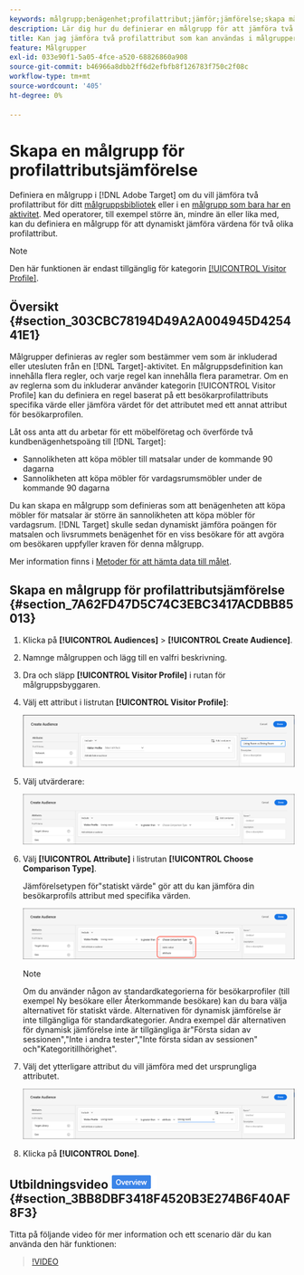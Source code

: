 ```yaml
---
keywords: målgrupp;benägenhet;profilattribut;jämför;jämförelse;skapa målgrupp;skapa målgrupp
description: Lär dig hur du definierar en målgrupp för att jämföra två profilattribut.
title: Kan jag jämföra två profilattribut som kan användas i målgrupper?
feature: Målgrupper
exl-id: 033e90f1-5a05-4fce-a520-68826860a908
source-git-commit: b46966a8dbb2ff6d2efbfb8f126783f750c2f08c
workflow-type: tm+mt
source-wordcount: '405'
ht-degree: 0%

---
```


# Skapa en målgrupp för profilattributsjämförelse

Definiera en målgrupp i [!DNL Adobe Target] om du vill jämföra två profilattribut för ditt [målgruppsbibliotek](/help/c-target/c-audiences/audiences.md) eller i en [målgrupp som bara har en aktivitet](/help/c-target/creating-activity-only-audience.md). Med operatorer, till exempel större än, mindre än eller lika med, kan du definiera en målgrupp för att dynamiskt jämföra värdena för två olika profilattribut.

>[!NOTE]
>
>Den här funktionen är endast tillgänglig för kategorin [[!UICONTROL Visitor Profile]](/help/c-target/c-audiences/c-target-rules/visitor-profile.md#concept_E972690B9A4C4372A34229FA37EDA38E).

## Översikt {#section_303CBC78194D49A2A004945D425441E1}

Målgrupper definieras av regler som bestämmer vem som är inkluderad eller utesluten från en [!DNL Target]-aktivitet. En målgruppsdefinition kan innehålla flera regler, och varje regel kan innehålla flera parametrar. Om en av reglerna som du inkluderar använder kategorin [!UICONTROL Visitor Profile] kan du definiera en regel baserat på ett besökarprofilattributs specifika värde eller jämföra värdet för det attributet med ett annat attribut för besökarprofilen.

Låt oss anta att du arbetar för ett möbelföretag och överförde två kundbenägenhetspoäng till [!DNL Target]:

* Sannolikheten att köpa möbler till matsalar under de kommande 90 dagarna
* Sannolikheten att köpa möbler för vardagsrumsmöbler under de kommande 90 dagarna

Du kan skapa en målgrupp som definieras som att benägenheten att köpa möbler för matsalar är större än sannolikheten att köpa möbler för vardagsrum. [!DNL Target] skulle sedan dynamiskt jämföra poängen för matsalen och livsrummets benägenhet för en viss besökare för att avgöra om besökaren uppfyller kraven för denna målgrupp.

Mer information finns i [Metoder för att hämta data till målet](/help/c-implementing-target/c-considerations-before-you-implement-target/c-methods-to-get-data-into-target/methods-to-get-data-into-target.md#concept_0069C0EFB56C4700BB33F2F35C2B9B17).

## Skapa en målgrupp för profilattributsjämförelse {#section_7A62FD47D5C74C3EBC3417ACDBB85013}

1. Klicka på **[!UICONTROL Audiences]** > **[!UICONTROL Create Audience]**.
1. Namnge målgruppen och lägg till en valfri beskrivning.
1. Dra och släpp **[!UICONTROL Visitor Profile]** i rutan för målgruppsbyggaren.
1. Välj ett attribut i listrutan **[!UICONTROL Visitor Profile]**:

   ![Propensitetspoäng 1](assets/propensity_score_1.png)

1. Välj utvärderare:

   ![Propensitetspoäng 2](assets/propensity_score_2.png)

1. Välj **[!UICONTROL Attribute]** i listrutan **[!UICONTROL Choose Comparison Type]**.

   Jämförelsetypen för&quot;statiskt värde&quot; gör att du kan jämföra din besökarprofils attribut med specifika värden.

   ![Propensivt poäng 3](assets/propensity_score_3.png)

   >[!NOTE]
   >
   >Om du använder någon av standardkategorierna för besökarprofiler (till exempel Ny besökare eller Återkommande besökare) kan du bara välja alternativet för statiskt värde. Alternativen för dynamisk jämförelse är inte tillgängliga för standardkategorier. Andra exempel där alternativen för dynamisk jämförelse inte är tillgängliga är&quot;Första sidan av sessionen&quot;,&quot;Inte i andra tester&quot;,&quot;Inte första sidan av sessionen&quot; och&quot;Kategoritillhörighet&quot;.

1. Välj det ytterligare attribut du vill jämföra med det ursprungliga attributet.

   ![](assets/propensity_score_4.png)

1. Klicka på **[!UICONTROL Done]**.

## Utbildningsvideo ![Översikt](/help/assets/overview.png) {#section_3BB8DBF3418F4520B3E274B6F40AF8F3}

Titta på följande video för mer information och ett scenario där du kan använda den här funktionen:

>[!VIDEO](https://video.tv.adobe.com/v/23218/)
